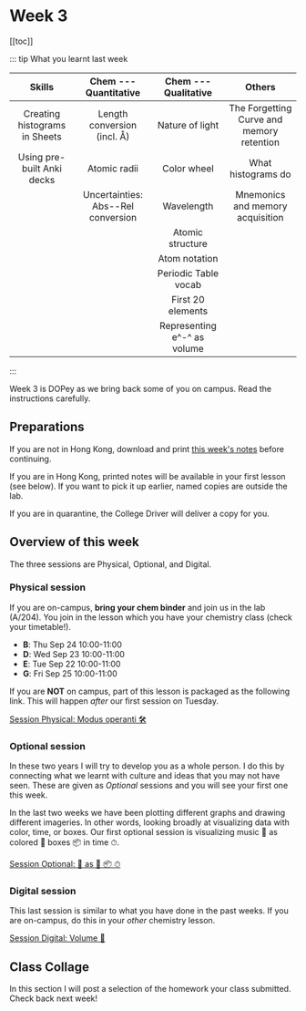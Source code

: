 # Week 3

[[toc]]

<Foldable>

::: tip What you learnt last week

<center>

|            Skills             |       Chem --- Quantitative        |    Chem --- Qualitative     |                  Others                   |
|:-----------------------------:|:----------------------------------:|:---------------------------:|:-----------------------------------------:|
| Creating histograms in Sheets |    Length conversion (incl. Å)     |       Nature of light       | The Forgetting Curve and memory retention |
|  Using pre-built Anki decks   |            Atomic radii            |         Color wheel         |            What histograms do             |
|                               | Uncertainties: Abs--Rel conversion |         Wavelength          |     Mnemonics and memory acquisition      |
|                               |                                    |      Atomic structure       |                                           |
|                               |                                    |        Atom notation        |                                           |
|                               |                                    |    Periodic Table vocab     |                                           |
|                               |                                    |      First 20 elements      |                                           |
|                               |                                    | Representing e^-^ as volume |                                           |

</center>

:::

</Foldable>

Week 3 is DOPey as we bring back some of you on campus.  Read the instructions carefully.

## Preparations

If you are not in Hong Kong, download and print [this week's notes](/resources/worksheets/Y1-week3-notes.pdf) before continuing.

If you are in Hong Kong, printed notes will be available in your first lesson (see below).  If you want to pick it up earlier, named copies are outside the lab.

If you are in quarantine, the College Driver will deliver a copy for you.

## Overview of this week

The three sessions are Physical, Optional, and Digital.

### Physical session

If you are on-campus, **bring your chem binder** and join us in the lab (A/204).  You join in the lesson which you have your chemistry class (check your timetable!).

* **B**: Thu Sep 24 10:00-11:00
* **D**: Wed Sep 23 10:00-11:00
* **E**: Tue Sep 22 10:00-11:00
* **G**: Fri Sep 25 10:00-11:00

If you are **NOT** on campus, part of this lesson is packaged as the following link.  This will happen *after* our first session on Tuesday.

<a href="./SessionP" class="el-button el-button--success">Session Physical: Modus operanti 🛠</a>

### Optional session

In these two years I will try to develop you as a whole person.  I do this by connecting what we learnt with culture and ideas that you may not have seen.  These are given as *Optional* sessions and you will see your first one this week.  

In the last two weeks we have been plotting different graphs and drawing different imageries.  In other words, looking broadly at visualizing data with color, time, or boxes.  Our first optional session is visualizing music 🎼 as colored 🌈 boxes 📦 in time ⏱.

<a href="./SessionO" class="el-button el-button--success">Session Optional: 🎼 as 🌈 📦 ⏱</a>

### Digital session

This last session is similar to what you have done in the past weeks.  If you are on-campus, do this in your *other* chemistry lesson.

<a href="./SessionD" class="el-button el-button--success">Session Digital: Volume 💨</a>

## Class Collage

In this section I will post a selection of the homework your class submitted.  Check back next week!